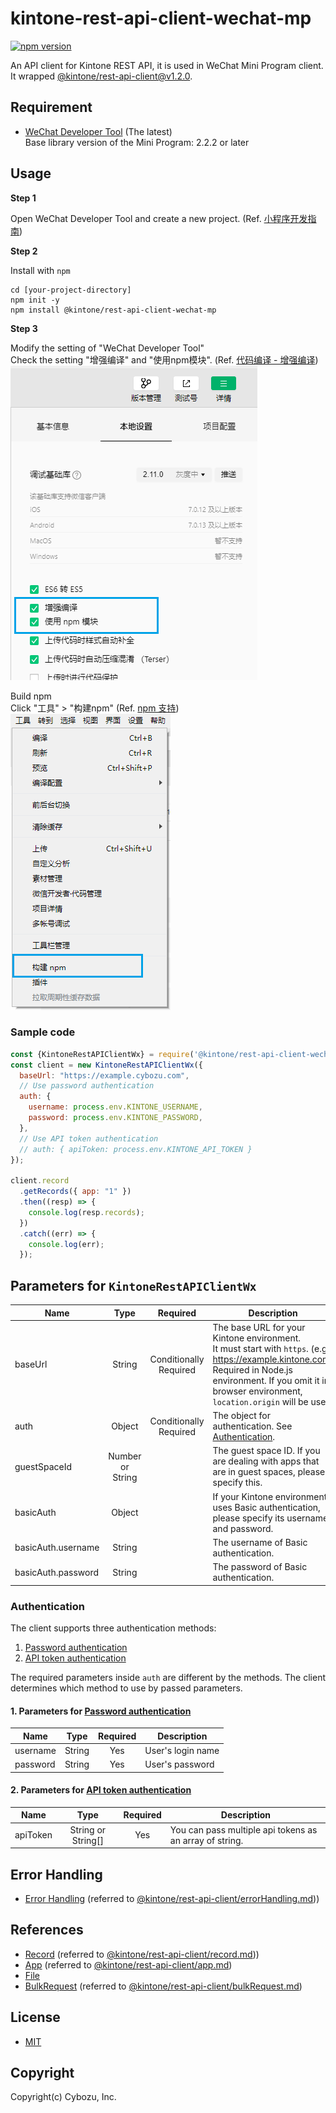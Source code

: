 # kintone-rest-api-client-wechat-mp

[![npm version](https://badge.fury.io/js/%40kintone%2Frest-api-client-wechat-mp.svg)](https://badge.fury.io/js/%40kintone%2Frest-api-client-wechat-mp)

An API client for Kintone REST API, it is used in WeChat Mini Program client.<br>
It wrapped [@kintone/rest-api-client@v1.2.0](https://github.com/kintone/js-sdk/tree/%40kintone/rest-api-client%401.2.0/packages/rest-api-client).

## Requirement

- [WeChat Developer Tool](https://developers.weixin.qq.com/miniprogram/dev/devtools/stable.html) (The latest)<br>
Base library version of the Mini Program: 2.2.2 or later

## Usage

**Step 1**

Open WeChat Developer Tool and create a new project. (Ref. [小程序开发指南](https://developers.weixin.qq.com/ebook?action=get_post_info&docid=0008aeea9a8978ab0086a685851c0a))

**Step 2**

Install with `npm`

```shell
cd [your-project-directory]
npm init -y
npm install @kintone/rest-api-client-wechat-mp
```

**Step 3**

Modify the setting of "WeChat Developer Tool"<br>
Check the setting "增强编译" and "使用npm模块". (Ref. [代码编译 - 增强编译](https://developers.weixin.qq.com/miniprogram/dev/devtools/codecompile.html#%E5%A2%9E%E5%BC%BA%E7%BC%96%E8%AF%91))<br>
![](/docs/images/setting.png)

Build npm<br>
Click "工具" > "构建npm" (Ref. [npm 支持](https://developers.weixin.qq.com/miniprogram/dev/devtools/npm.html))<br>
![](/docs/images/build.png)<br>

### Sample code

```js
const {KintoneRestAPIClientWx} = require('@kintone/rest-api-client-wechat-mp');
const client = new KintoneRestAPIClientWx({
  baseUrl: "https://example.cybozu.com",
  // Use password authentication
  auth: {
    username: process.env.KINTONE_USERNAME,
    password: process.env.KINTONE_PASSWORD,
  },
  // Use API token authentication
  // auth: { apiToken: process.env.KINTONE_API_TOKEN }
});

client.record
  .getRecords({ app: "1" })
  .then((resp) => {
    console.log(resp.records);
  })
  .catch((err) => {
    console.log(err);
  });
```

## Parameters for `KintoneRestAPIClientWx`

| Name                       |                               Type                               |          Required           | Description                                                                                                                                                                                                                  |
| -------------------------- | :--------------------------------------------------------------: | :-------------------------: | ---------------------------------------------------------------------------------------------------------------------------------------------------------------------------------------------------------------------------- |
| baseUrl                    |                              String                              | Conditionally<br />Required | The base URL for your Kintone environment.<br />It must start with `https`. (e.g. https://example.kintone.com) <br />Required in Node.js environment. If you omit it in browser environment, `location.origin` will be used. |
| auth                       |                              Object                              | Conditionally<br />Required | The object for authentication. See [Authentication](#Authentication).                                                                                                                                                        |
| guestSpaceId               |                         Number or String                         |                             | The guest space ID. If you are dealing with apps that are in guest spaces, please specify this.                                                                                                                              |
| basicAuth                  |                              Object                              |                             | If your Kintone environment uses Basic authentication, please specify its username and password.                                                                                                                             |
| basicAuth.username         |                              String                              |                             | The username of Basic authentication.                                                                                                                                                                                        |
| basicAuth.password         |                              String                              |                             | The password of Basic authentication.                                                                                                                                                                                        |

### Authentication

The client supports three authentication methods:

1. [Password authentication](https://developer.kintone.io/hc/en-us/articles/212495188#passwordAuth)
2. [API token authentication](https://developer.kintone.io/hc/en-us/articles/212495188#APItokenAuth)

The required parameters inside `auth` are different by the methods.
The client determines which method to use by passed parameters.

#### 1. Parameters for [Password authentication](https://developer.kintone.io/hc/en-us/articles/212495188#passwordAuth)

| Name     |  Type  | Required |    Description    |
| -------- | :----: | :------: | ----------------- |
| username | String |   Yes    | User's login name |
| password | String |   Yes    | User's password   |

#### 2. Parameters for [API token authentication](https://developer.kintone.io/hc/en-us/articles/212495188#APItokenAuth)

| Name     |        Type        | Required | Description                                             |
| -------- | :----------------: | :------: | ------------------------------------------------------- |
| apiToken | String or String[] |   Yes    | You can pass multiple api tokens as an array of string. |

## Error Handling

- [Error Handling](docs/errorHandling.md) (referred to [@kintone/rest-api-client/errorHandling.md](https://github.com/kintone/js-sdk/blob/%40kintone/rest-api-client%401.2.0/packages/rest-api-client/docs/errorHandling.md)))

## References

- [Record](docs/record.md) (referred to [@kintone/rest-api-client/record.md](https://github.com/kintone/js-sdk/blob/%40kintone/rest-api-client%401.2.0/packages/rest-api-client/docs/record.md)))
- [App](docs/app.md) (referred to [@kintone/rest-api-client/app.md](https://github.com/kintone/js-sdk/blob/%40kintone/rest-api-client%401.2.0/packages/rest-api-client/docs/app.md))
- [File](docs/file.md)
- [BulkRequest](docs/bulkRequest.md) (referred to [@kintone/rest-api-client/bulkRequest.md](https://github.com/kintone/js-sdk/blob/%40kintone/rest-api-client%401.2.0/packages/rest-api-client/docs/bulkRequest.md))

## License

- [MIT](LICENSE)

## Copyright

Copyright(c) Cybozu, Inc.
